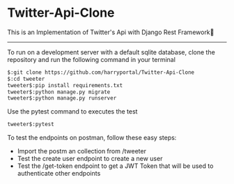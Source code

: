 # Twitter-Api-Clone
This is an Implementation of Twitter's Api with Django Rest Framework:rocket:
***
To run on a development server with a default sqlite database, clone the repository and run the following command in your terminal
```sh
$:git clone https://github.com/harryportal/Twitter-Api-Clone
$:cd tweeter 
tweeter$:pip install requirements.txt
tweeter$:python manage.py migrate
tweeter$:python manage.py runserver
```
Use the pytest command to executes the test 
```sh
tweeter$:pytest
```
To test the endpoints on postman, follow these easy steps:
- Import the postm an collection from /tweeter
- Test the create user endpoint to create a new user
- Test the /get-token endpoint to get a JWT Token that will be used to authenticate other endpoints

